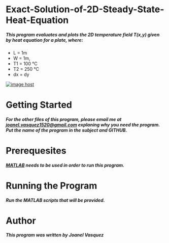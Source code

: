# Exact-Solution-of-2D-Steady-State-Heat-Equation
##### This program evaluates and plots the 2D temperature field T(x,y) given by heat equation for a plate, where:
  * L = 1m
  * W = 1m,
  * T1 = 100 °C
  * T2 = 250 °C
  * dx = dy
  
<a href="http://imgbox.com/N08oWIwg" target="_blank"><img src="https://thumbs.imgbox.com/06/e4/N08oWIwg_t.jpg" alt="image host"/></a>
# __Getting Started__
##### For the other files of this program, please email me at joanel.vasquez1520@gmail.com explaning why you need the program. Put the name of the program in the subject and GITHUB. 
# __Prerequesites__
##### [MATLAB](https://www.mathworks.com/products/matlab.html) needs to be used in order to run this program. 
# __Running the Program__
##### Run the MATLAB scripts that will be provided. 
# __Author__
##### This program was written by Joanel Vasquez
